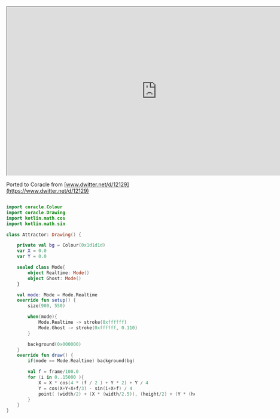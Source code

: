 <iframe 				
src="https://orllewin.github.io/coracle/drawings/ports/attractor/"
width="800"
height="450"
scrolling="no"></iframe>

Ported to Coracle from [www.dwitter.net/d/12129](https://www.dwitter.net/d/12129)

```kotlin

import coracle.Colour
import coracle.Drawing
import kotlin.math.cos
import kotlin.math.sin

class Attractor: Drawing() {

    private val bg = Colour(0x1d1d1d)
    var X = 0.0
    var Y = 0.0

    sealed class Mode{
        object Realtime: Mode()
        object Ghost: Mode()
    }

    val mode: Mode = Mode.Realtime
    override fun setup() {
        size(900, 550)

        when(mode){
            Mode.Realtime -> stroke(0xffffff)
            Mode.Ghost -> stroke(0xffffff, 0.110)
        }

        background(0x000000)
    }
    override fun draw() {
        if(mode == Mode.Realtime) background(bg)

        val f = frame/100.0
        for (i in 0..15000 ){
            X = X * cos(4 * (f / 2 ) + Y * 2) + Y / 4
            Y = cos(X+Y+X+f/3) - sin(i+X+f) / 4
            point( (width/2) + (X * (width/2.5)), (height/2) + (Y * (height/3)))
        }
    }
}
    
```